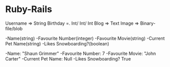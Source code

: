 # Ruby-Rails

Username => String
Birthday =. Int/ Int/ Int
Blog => Text
Image => Binary-file/blob

-Name(string)
-Favourite Number(integer)
-Favourite Movie(string)
-Current Pet Name(string)
-Likes Snowboarding?(boolean)

-Name: "Shaun Grimmer"
-Favourite Number: 7
-Favourite Movie: "John Carter"
-Current Pet Name: Null
-Likes Snowboarding? True
